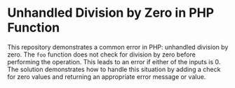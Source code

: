 # Unhandled Division by Zero in PHP Function
This repository demonstrates a common error in PHP: unhandled division by zero. The `foo` function does not check for division by zero before performing the operation. This leads to an error if either of the inputs is 0.
The solution demonstrates how to handle this situation by adding a check for zero values and returning an appropriate error message or value.
